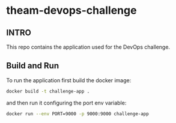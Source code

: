 # theam-devops-challenge

## INTRO

This repo contains the application used for the DevOps challenge.

## Build and Run

To run the application first build the docker image:

```sh
docker build -t challenge-app .
```

and then run it configuring the port env variable:

```sh
docker run --env PORT=9000 -p 9000:9000 challenge-app
```

